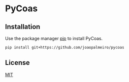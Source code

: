 # PyCoas

## Installation

Use the package manager [pip](https://pip.pypa.io/en/stable/) to install PyCoas.

```bash
pip install git+https://github.com/joaopalmeiro/pycoas
```

## License
[MIT](https://choosealicense.com/licenses/mit/)
